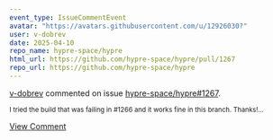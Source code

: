 ```yaml
---
event_type: IssueCommentEvent
avatar: "https://avatars.githubusercontent.com/u/12926030?"
user: v-dobrev
date: 2025-04-10
repo_name: hypre-space/hypre
html_url: https://github.com/hypre-space/hypre/pull/1267
repo_url: https://github.com/hypre-space/hypre
---
```


<a href='https://github.com/v-dobrev' target='_blank'>v-dobrev</a> commented on issue <a href='https://github.com/hypre-space/hypre/pull/1267' target='_blank'>hypre-space/hypre#1267</a>.

<small>I tried the build that was failing in #1266 and it works fine in this branch. Thanks!...</small>

<a href='https://github.com/hypre-space/hypre/pull/1267' target='_blank'>View Comment</a>
